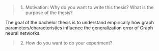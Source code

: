 > 1. Motivation: Why do you want to write this thesis? What is the purpose of the thesis? 

The goal of the bachelor thesis is to understand empirically how graph parameters/characteristics influence the generalization error of Graph neural networks. 

> 2. How do you want to do your experiment?

